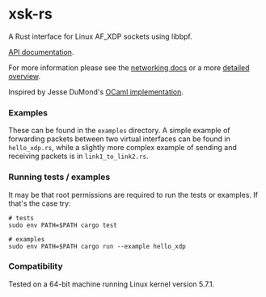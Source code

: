 # xsk-rs

A Rust interface for Linux AF_XDP sockets using libbpf. 

[API documentation](https://docs.rs/xsk-rs).

For more information please see the [networking docs](https://www.kernel.org/doc/html/latest/networking/af_xdp.html)
or a more [detailed overview](http://vger.kernel.org/lpc_net2018_talks/lpc18_paper_af_xdp_perf-v2.pdf).

Inspired by Jesse DuMond's [OCaml implementation](https://github.com/suttonshire/ocaml-xsk).

### Examples

These can be found in the `examples` directory. A simple example of forwarding packets between two virtual
interfaces can be found in `hello_xdp.rs`, while a slightly more complex example of sending and receiving
packets is in `link1_to_link2.rs`.

### Running tests / examples

It may be that root permissions are required to run the tests or examples. If that's the case try:

```
# tests
sudo env PATH=$PATH cargo test

# examples
sudo env PATH=$PATH cargo run --example hello_xdp
```

### Compatibility

Tested on a 64-bit machine running Linux kernel version 5.7.1.
